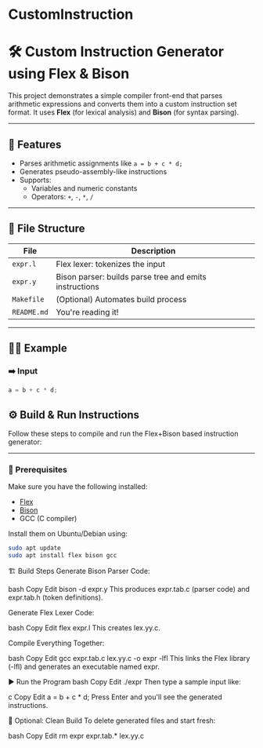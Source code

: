 # CustomInstruction
# 🛠️ Custom Instruction Generator using Flex & Bison

This project demonstrates a simple compiler front-end that parses arithmetic expressions and converts them into a custom instruction set format. It uses **Flex** (for lexical analysis) and **Bison** (for syntax parsing).

---

## 📌 Features

- Parses arithmetic assignments like `a = b + c * d;`
- Generates pseudo-assembly-like instructions
- Supports:
  - Variables and numeric constants
  - Operators: `+`, `-`, `*`, `/`

---

## 📁 File Structure

| File        | Description                                 |
|-------------|---------------------------------------------|
| `expr.l`    | Flex lexer: tokenizes the input             |
| `expr.y`    | Bison parser: builds parse tree and emits instructions |
| `Makefile`  | (Optional) Automates build process          |
| `README.md` | You're reading it!                          |

---

## 🧑‍💻 Example

### ➡️ Input
```c
a = b + c * d;
```

## ⚙️ Build & Run Instructions

Follow these steps to compile and run the Flex+Bison based instruction generator:

---

### 🧰 Prerequisites

Make sure you have the following installed:

- [Flex](https://github.com/westes/flex)
- [Bison](https://www.gnu.org/software/bison/)
- GCC (C compiler)

Install them on Ubuntu/Debian using:

```bash
sudo apt update
sudo apt install flex bison gcc
```
🏗️ Build Steps
Generate Bison Parser Code:

bash
Copy
Edit
bison -d expr.y
This produces expr.tab.c (parser code) and expr.tab.h (token definitions).

Generate Flex Lexer Code:

bash
Copy
Edit
flex expr.l
This creates lex.yy.c.

Compile Everything Together:

bash
Copy
Edit
gcc expr.tab.c lex.yy.c -o expr -lfl
This links the Flex library (-lfl) and generates an executable named expr.

▶️ Run the Program
bash
Copy
Edit
./expr
Then type a sample input like:

c
Copy
Edit
a = b + c * d;
Press Enter and you'll see the generated instructions.

🔁 Optional: Clean Build
To delete generated files and start fresh:

bash
Copy
Edit
rm expr expr.tab.* lex.yy.c
